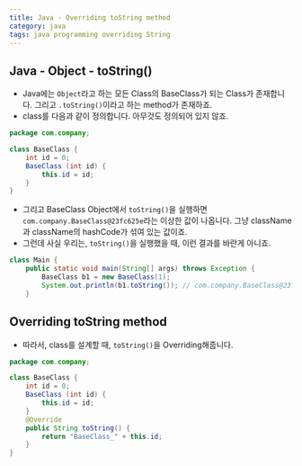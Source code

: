```yaml
---
title: Java - Overriding toString method
category: java
tags: java programming overriding String
---
```


## Java - Object - toString()

- Java에는 `Object`라고 하는 모든 Class의 BaseClass가 되는 Class가 존재합니다. 그리고 `.toString()`이라고 하는 method가 존재하죠. 
- class를 다음과 같이 정의합니다. 아무것도 정의되어 있지 않죠.

```java
package com.company;

class BaseClass {
    int id = 0;
    BaseClass (int id) {
        this.id = id;
    }
}
```

- 그리고 BaseClass Object에서 `toString()`을 실행하면 `com.company.BaseClass@23fc625e`라는 이상한 값이 나옵니다. 그냥 className과 className의 hashCode가 섞여 있는 값이죠.
- 그런데 사실 우리는, `toString()`을 실행했을 때, 이런 결과를 바란게 아니죠.

```java
class Main {
    public static void main(String[] args) throws Exception {
        BaseClass b1 = new BaseClass(1);
        System.out.println(b1.toString()); // com.company.BaseClass@23fc625e
    }
```

## Overriding toString method

- 따라서, class를 설계할 때, `toString()`을 Overriding해줍니다.

```java
package com.company;

class BaseClass {
    int id = 0;
    BaseClass (int id) {
        this.id = id;
    }
    @Override
    public String toString() {
        return "BaseClass_" + this.id;
    }
}
```
